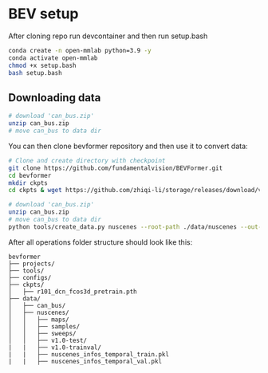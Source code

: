 # BEV setup
After cloning repo run devcontainer and then run setup.bash
```bash
conda create -n open-mmlab python=3.9 -y
conda activate open-mmlab
chmod +x setup.bash
bash setup.bash
```

## Downloading data
```bash
# download 'can_bus.zip'
unzip can_bus.zip 
# move can_bus to data dir
```

You can then clone bevformer repository and then use it to convert data:
```bash
# Clone and create directory with checkpoint
git clone https://github.com/fundamentalvision/BEVFormer.git
cd bevformer
mkdir ckpts
cd ckpts & wget https://github.com/zhiqi-li/storage/releases/download/v1.0/r101_dcn_fcos3d_pretrain.pth

# download 'can_bus.zip'
unzip can_bus.zip 
# move can_bus to data dir
python tools/create_data.py nuscenes --root-path ./data/nuscenes --out-dir ./data/nuscenes --extra-tag nuscenes --version v1.0 --canbus ./data
```
After all operations folder structure should look like this:
```
bevformer
├── projects/
├── tools/
├── configs/
├── ckpts/
│   ├── r101_dcn_fcos3d_pretrain.pth
├── data/
│   ├── can_bus/
│   ├── nuscenes/
│   │   ├── maps/
│   │   ├── samples/
│   │   ├── sweeps/
│   │   ├── v1.0-test/
|   |   ├── v1.0-trainval/
|   |   ├── nuscenes_infos_temporal_train.pkl
|   |   ├── nuscenes_infos_temporal_val.pkl
```
